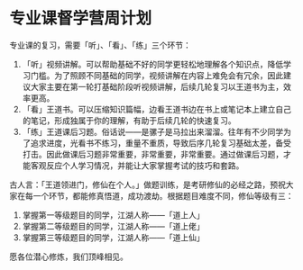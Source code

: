 # 专业课督学营周计划

专业课的复习，需要「听」、「看」、「练」三个环节：

1. 「听」视频讲解。可以帮助基础不好的同学更轻松地理解各个知识点，降低学习门槛。为了照顾不同基础的同学，视频讲解在内容上难免会有冗余，因此建议大家主要在第一轮打基础阶段听视频讲解，后续几轮复习以王道书为主，效率更高。
2. 「看」王道书。可以压缩知识篇幅，边看王道书边在书上或笔记本上建立自己的笔记，形成独属于你的理解，有助于后续几轮的快速复习。
3. 「练」王道课后习题。俗话说——是骡子是马拉出来溜溜。往年有不少同学为了追求进度，光看书不练习，重量不重质，导致后序几轮复习基础太差，备受打击。因此做课后习题非常重要，非常重要，非常重要。通过做课后习题，才能客观反应个人学习情况，并能让大家掌握考试的技巧和套路。

古人言：「王道领进门，修仙在个人。」做题训练，是考研修仙的必经之路，预祝大家在每一个环节，都能修真悟道，成功渡劫。根据题目难度不同，修仙等级有三：

1. 掌握第一等级题目的同学，江湖人称——「道上人」
2. 掌握第二等级题目的同学，江湖人称——「道上佬」
3. 掌握第三等级题目的同学，江湖人称——「道上仙」

愿各位潜心修炼，我们顶峰相见。